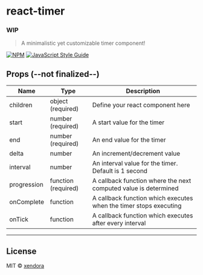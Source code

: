 # react-timer
### WIP

> A minimalistic yet customizable timer component!

[![NPM](https://img.shields.io/npm/v/react-timer.svg)](https://www.npmjs.com/package/react-timer) [![JavaScript Style Guide](https://img.shields.io/badge/code_style-standard-brightgreen.svg)](https://standardjs.com)



## Props (--not finalized--)
| Name  | Type |  Description |
| ------------- | ------------- | ------------- |
| children  | object (required)  |    Define your react component here           |
| start | number (required)  | A start value for the timer               |
| end | number (required)  | An end value for the timer               |
| delta | number  | An increment/decrement value               |
| interval | number | An interval value for the timer. Default is 1 second               |
| progression | function (required)  | A callback function where the next computed value is determined               |
| onComplete | function   | A callback function which executes when the timer stops executing               |
| onTick | function  | A callback function which executes after every interval               |
---

## License

MIT © [xendora](https://github.com/xendora)
